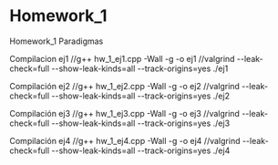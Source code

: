 # Homework_1
Homework_1 Paradigmas


Compilacion ej1
//g++ hw_1_ej1.cpp -Wall -g -o ej1
//valgrind --leak-check=full --show-leak-kinds=all --track-origins=yes ./ej1

Compilación ej2
//g++ hw_1_ej2.cpp -Wall -g -o ej2
//valgrind --leak-check=full --show-leak-kinds=all --track-origins=yes ./ej2

Compilación ej3
//g++ hw_1_ej3.cpp -Wall -g -o ej3
//valgrind --leak-check=full --show-leak-kinds=all --track-origins=yes ./ej3

Compilación ej4
//g++ hw_1_ej4.cpp -Wall -g -o ej4
//valgrind --leak-check=full --show-leak-kinds=all --track-origins=yes ./ej4
